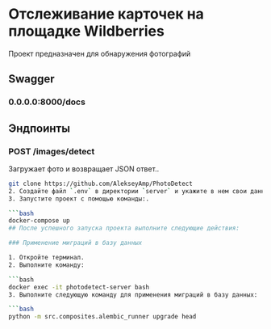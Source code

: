 # Отслеживание карточек на площадке Wildberries

Проект предназначен для обнаружения фотографий

## Swagger
### 0.0.0.0:8000/docs

## Эндпоинты

### POST /images/detect
Загружает фото и возвращает JSON ответ..


   ```bash
   git clone https://github.com/AlekseyAmp/PhotoDetect
2. Создайте файл `.env` в директории `server` и укажите в нем свои данные, используя переменные окружения, представленные в `.env.example`.
3. Запустите проект с помощью команды:.

   ```bash
   docker-compose up
## После успешного запуска проекта выполните следующие действия:

### Применение миграций в базу данных

1. Откройте терминал.
2. Выполните команду:

   ```bash
   docker exec -it photodetect-server bash
3. Выполните следующую команду для применения миграций в базу данных:

   ```bash
   python -m src.composites.alembic_runner upgrade head
